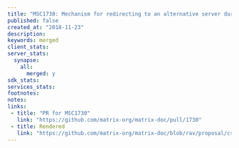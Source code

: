 ```yaml
---
title: "MSC1730: Mechanism for redirecting to an alternative server during login"
published: false
created_at: "2018-11-23"
description:
keywords: merged
client_stats:
server_stats:
  synapse:
    all:
      merged: y
sdk_stats:
services_stats:
footnotes:
notes:
links:
 - title: "PR for MSC1730"
   link: "https://github.com/matrix-org/matrix-doc/pull/1730"
 - title: Rendered
   link: "https://github.com/matrix-org/matrix-doc/blob/rav/proposal/cs_api_in_login/proposals/1730-cs-api-in-login-response.md"
---
```

